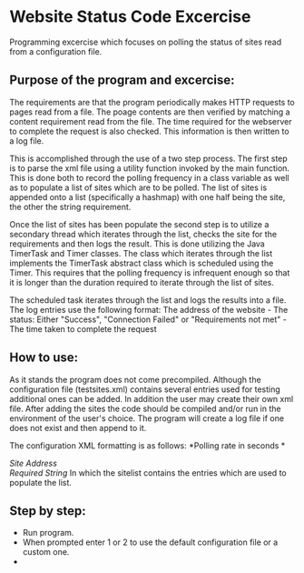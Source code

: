 # Website Status Code Excercise
 Programming excercise which focuses on polling the status of sites read from a configuration file.
 
Purpose of the program and excercise:
----
 The requirements are that the program periodically makes HTTP requests to pages read from a file. The poage contents are then verified by matching a content requirement read from the file. The time required for the webserver to complete the request is also checked. This information is then written to a log file.
 
 This is accomplished through the use of a two step process. The first step is to parse the xml file using a utility function invoked by the main function. This is done both to record the polling frequency in a class variable as well as to populate a list of sites which are to be polled. The list of sites is appended onto a list (specifically a hashmap) with one half being the site, the other the string requirement.
 
 Once the list of sites has been populate the second step is to utilize a secondary thread which iterates through the list, checks the site for the requirements and then logs the result. This is done utilizing the Java TimerTask and Timer classes. The class which iterates through the list implements the TimerTask abstract class which is scheduled using the Timer. This requires that the polling frequency is infrequent enough so that it is longer than the duration required to iterate through the list of sites.
 
 The scheduled task iterates through the list and logs the results into a file. The log entries use the following format: The address of the website - The status: Either "Success", "Connection Failed" or "Requirements not met" - The time taken to complete the request

How to use:
----
 As it stands the program does not come precompiled. Although the configuration file (testsites.xml) contains several entries used for testing additional ones can be added. In addition the user may create their own xml file. After adding the sites the code should be compiled and/or run in the environment of the user's choice. The program will create a log file if one does not exist and then append to it.

 The configuration XML formatting is as follows:
 <config>
	<pollingrate>*Polling rate in seconds *</pollingrate>
	<sitelist>
		<site name="*Entry Name*">
			<address>*Site Address*</address>
			<requirement>*Required String*</requirement>
		</site>
	</sitelist>
 </config>
 In which the sitelist contains the entries which are used to populate the list.
 
Step by step:
----
 * Run program.
 * When prompted enter 1 or 2 to use the default configuration file or a custom one.
 * 
  